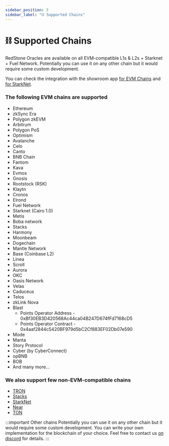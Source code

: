 ```yaml
---
sidebar_position: 3
sidebar_label: "⛓ Supported Chains"
---
```


# ⛓ Supported Chains

RedStone Oracles are available on all EVM-compatible L1s & L2s + Starknet + Fuel Network. Potentially you can use it on any other chain but it would require some custom development.

You can check the integration with the showroom app [for EVM Chains](https://showroom.redstone.finance/) and [for StarkNet](https://starknet-showroom.redstone.finance/).

### The following EVM chains are supported

- Ethereum
- zkSync Era
- Polygon zkEVM
- Arbitrum
- Polygon PoS
- Optimism
- Avalanche
- Celo
- Canto
- BNB Chain
- Fantom
- Kava
- Evmos
- Gnosis
- Rootstock (RSK)
- Klaytn
- Cronos
- Elrond
- Fuel Network
- Starknet (Cairo 1.0)
- Metis
- Boba network
- Stacks
- Harmony
- Moonbeam
- Dogechain
- Mantle Network
- Base (Coinbase L2)
- Linea
- Scroll
- Aurora
- OKC
- Oasis Network
- Velas
- Caduceus
- Telos
- zkLink Nova
- Blast
  * Points Operator Address - 0xBf30EB3D420568Ac44ca04B247D674fFd7168cD5
  * Points Operator Contract - 0x4aaf2844c5420BF979d5bC2Cf883EF02Db07e590
- Mode
- Manta
- Story Protocol
- Cyber (by CyberConnect)
- opBNB
- BOB
- And many more...

### We also support few non-EVM-compatible chains

- [TRON](https://github.com/redstone-finance/redstone-tron-integration)
- [Stacks](https://stacks.org/redstone)
- [StarkNet](https://github.com/redstone-finance/redstone-oracles-monorepo/tree/main/packages/starknet-connector)
- [Near](https://github.com/redstone-finance/redstone-near-connectors)
- [TON](https://github.com/redstone-finance/redstone-oracles-monorepo/blob/main/packages/ton-connector/README.md)

:::important Other chains
Potentially you can use it on any other chain but it would require some custom development.
You can write your own implementation for the blockchain of your choice. Feel free to contact us [on discord](https://redstone.finance/discord) for details.
:::


